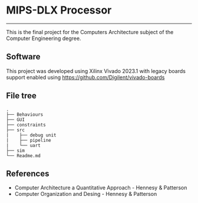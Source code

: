 # MIPS-DLX Processor
---
This is the final project for the Computers Architecture subject of the Computer Engineering degree.


## Software

This project was developed using Xilinx Vivado 2023.1 with legacy boards support enabled using
https://github.com/Digilent/vivado-boards

## File tree

```
.
├── Behaviours
├── GUI
├── constraints
├── src
|    ├── debug unit
|    ├── pipeline
|    └── uart
├── sim
└── Readme.md
```

## References

* Computer Architecture a Quantitative Approach - Hennesy & Patterson
* Computer Organization and Desing - Hennesy & Patterson
